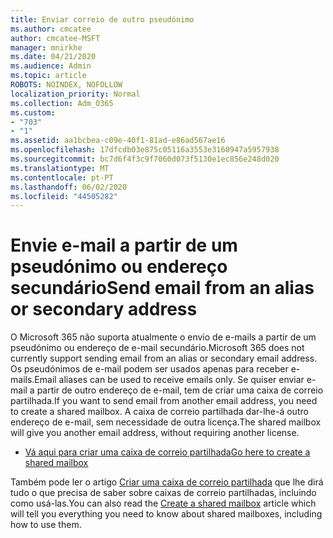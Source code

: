 ```yaml
---
title: Enviar correio de outro pseudónimo
ms.author: cmcatee
author: cmcatee-MSFT
manager: mnirkhe
ms.date: 04/21/2020
ms.audience: Admin
ms.topic: article
ROBOTS: NOINDEX, NOFOLLOW
localization_priority: Normal
ms.collection: Adm_O365
ms.custom:
- "703"
- "1"
ms.assetid: aa1bcbea-c09e-40f1-81ad-e86ad567ae16
ms.openlocfilehash: 17dfcdb03e875c05116a3553e3160947a5957938
ms.sourcegitcommit: bc7d6f4f3c9f7060d073f5130e1ec856e248d020
ms.translationtype: MT
ms.contentlocale: pt-PT
ms.lasthandoff: 06/02/2020
ms.locfileid: "44505282"
---
```

# <a name="send-email-from-an-alias-or-secondary-address"></a><span data-ttu-id="404f5-102">Envie e-mail a partir de um pseudónimo ou endereço secundário</span><span class="sxs-lookup"><span data-stu-id="404f5-102">Send email from an alias or secondary address</span></span>

<span data-ttu-id="404f5-103">O Microsoft 365 não suporta atualmente o envio de e-mails a partir de um pseudónimo ou endereço de e-mail secundário.</span><span class="sxs-lookup"><span data-stu-id="404f5-103">Microsoft 365 does not currently support sending email from an alias or secondary email address.</span></span> <span data-ttu-id="404f5-104">Os pseudónimos de e-mail podem ser usados apenas para receber e-mails.</span><span class="sxs-lookup"><span data-stu-id="404f5-104">Email aliases can be used to receive emails only.</span></span> <span data-ttu-id="404f5-105">Se quiser enviar e-mail a partir de outro endereço de e-mail, tem de criar uma caixa de correio partilhada.</span><span class="sxs-lookup"><span data-stu-id="404f5-105">If you want to send email from another email address, you need to create a shared mailbox.</span></span> <span data-ttu-id="404f5-106">A caixa de correio partilhada dar-lhe-á outro endereço de e-mail, sem necessidade de outra licença.</span><span class="sxs-lookup"><span data-stu-id="404f5-106">The shared mailbox will give you another email address, without requiring another license.</span></span>
  
- [<span data-ttu-id="404f5-107">Vá aqui para criar uma caixa de correio partilhada</span><span class="sxs-lookup"><span data-stu-id="404f5-107">Go here to create a shared mailbox</span></span>](https://portal.office.com/AdminPortal/Home#/AssistedGuide/addemailoptions)

<span data-ttu-id="404f5-108">Também pode ler o artigo [Criar uma caixa de correio partilhada](https://docs.microsoft.com/microsoft-365/admin/email/create-a-shared-mailbox) que lhe dirá tudo o que precisa de saber sobre caixas de correio partilhadas, incluindo como usá-las.</span><span class="sxs-lookup"><span data-stu-id="404f5-108">You can also read the [Create a shared mailbox](https://docs.microsoft.com/microsoft-365/admin/email/create-a-shared-mailbox) article which will tell you everything you need to know about shared mailboxes, including how to use them.</span></span>